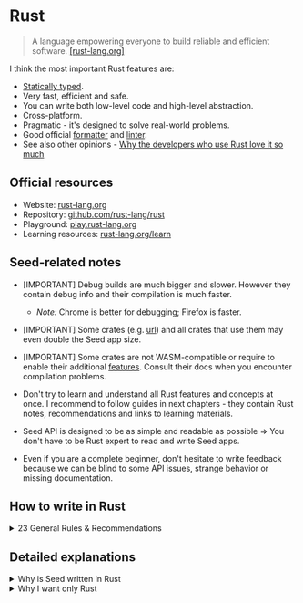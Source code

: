 # Rust

> A language empowering everyone
to build reliable and efficient software. [[rust-lang.org]](https://www.rust-lang.org/)

I think the most important Rust features are:
  - [Statically typed](https://stackoverflow.com/questions/1517582/what-is-the-difference-between-statically-typed-and-dynamically-typed-languages/1517670#1517670).
  - Very fast, efficient and safe.
  - You can write both low-level code and high-level abstraction. 
  - Cross-platform.
  - Pragmatic - it's designed to solve real-world problems.
  - Good official [formatter](https://github.com/rust-lang/rustfmt) and [linter](https://github.com/rust-lang/rust-clippy).
  - See also other opinions - [Why the developers who use Rust love it so much](https://stackoverflow.blog/2020/06/05/why-the-developers-who-use-rust-love-it-so-much/)


## Official resources

- Website: [rust-lang.org](https://www.rust-lang.org/)
- Repository: [github.com/rust-lang/rust](https://github.com/rust-lang/rust)
- Playground: [play.rust-lang.org](https://play.rust-lang.org/)
- Learning resources: [rust-lang.org/learn](https://www.rust-lang.org/learn)

## Seed-related notes

 - [IMPORTANT] Debug builds are much bigger and slower. However they contain debug info and their compilation is much faster.
   - _Note:_ Chrome is better for debugging; Firefox is faster.

 - [IMPORTANT] Some crates (e.g. [url](https://crates.io/crates/url)) and all crates that use them may even double the Seed app size.

 - [IMPORTANT] Some crates are not WASM-compatible or require to enable their additional [features](https://doc.rust-lang.org/cargo/reference/features.html). Consult their docs when you encounter compilation problems.
 
 - Don't try to learn and understand all Rust features and concepts at once. I recommend to follow guides in next chapters - they contain Rust notes, recommendations and links to learning materials.
 
 - Seed API is designed to be as simple and readable as possible => You don't have to be Rust expert to read and write Seed apps.
 
 - Even if you are a complete beginner, don't hesitate to write feedback because we can be blind to some API issues, strange behavior or missing documentation.

## How to write in Rust

<details>
<summary>23 General Rules & Recommendations</summary>

1. Rust compiler is your friend.

1. [Document](https://doc.rust-lang.org/book/ch14-02-publishing-to-crates-io.html#making-useful-documentation-comments) your code, write expressive names, read docs; Testable code snippets in comments are nice.

1. Learn where to use [Result](https://doc.rust-lang.org/std/result/) and where [panic](https://doc.rust-lang.org/book/ch09-03-to-panic-or-not-to-panic.html#to-panic-or-not-to-panic).

1. Respect [naming conventions](https://rust-lang.github.io/api-guidelines/naming.html).

1. Learn about the famous couples:
    - [From](https://doc.rust-lang.org/std/convert/trait.From.html) and [Into](https://doc.rust-lang.org/std/convert/trait.Into.html) + [TryFrom](https://doc.rust-lang.org/std/convert/trait.TryFrom.html) and [TryInto](https://doc.rust-lang.org/std/convert/trait.TryInto.html)
    - [String](https://doc.rust-lang.org/std/string/struct.String.html) and [str](https://doc.rust-lang.org/std/primitive.str.html)
    - [Display](https://doc.rust-lang.org/std/fmt/trait.Display.html) and [ToString](https://doc.rust-lang.org/std/string/trait.ToString.html)
    - [fn](https://doc.rust-lang.org/std/primitive.fn.html) and [Fn](https://doc.rust-lang.org/std/ops/trait.Fn.html)
    - [FromStr](https://doc.rust-lang.org/std/str/trait.FromStr.html) and [parse](https://doc.rust-lang.org/std/primitive.str.html#method.parse)
    - [Rc](https://doc.rust-lang.org/std/rc/struct.Rc.html) and [RefCell](https://doc.rust-lang.org/stable/std/cell/struct.RefCell.html)
    - [Vec](https://doc.rust-lang.org/std/vec/struct.Vec.html) and [vec!](https://doc.rust-lang.org/std/macro.vec.html)
    - [Deref](https://doc.rust-lang.org/std/ops/trait.Deref.html) and [DerefMut](https://doc.rust-lang.org/std/ops/trait.DerefMut.html)

1. Use [early returns](https://doc.rust-lang.org/book/ch09-02-recoverable-errors-with-result.html#recoverable-errors-with-result) where possible.

1. Don't use one programming paradigm for everything. Learn where to use [loops](https://doc.rust-lang.org/book/ch03-05-control-flow.html#repetition-with-loops) and where to use [Iterator](https://doc.rust-lang.org/std/iter/index.html)s.

1. Use [references](https://doc.rust-lang.org/std/primitive.reference.html) where possible - e.g. rather use [&str](https://doc.rust-lang.org/std/primitive.str.html) instead of [String](https://doc.rust-lang.org/std/string/struct.String.html); or [&[T]](https://doc.rust-lang.org/std/primitive.slice.html) instead of [Vec](https://doc.rust-lang.org/std/vec/struct.Vec.html).

1. Try to write minimum `clone` calls. When you need to use cheap `clone`, try to make it explicit - e.g. `Rc::clone(&value)` [[rc docs]](https://doc.rust-lang.org/std/rc/index.html)

1. One of the Rust features is safe mutability but use it only when best practices for writing [immutable variables](https://doc.rust-lang.org/book/ch03-01-variables-and-mutability.html#variables-and-mutability) and [pure functions](https://en.wikipedia.org/wiki/Pure_function) make your code unreadable, too slow or error-prone.

1. *"Premature optimization is the root of all evil"* - especially in Rust because it's one of the fastest language. Don't do anything extra until your benchmarks are ready to test it. Personal examples:
   
   - When I was writing proxy server in Rust, there were two things that slowed down that proxy multiple times - forgotten `println` calls in the hot path and slow DNS server... I recommend to zoom-out and fix higher-level issues first.
   
   - Seed VDOM patching algorithm was fast enough on the first attempt. However it's heavily slowed down by DOM calls. I recommend to look at IO and external dependencies before you try to optimize your Rust code.

1. Write only cross-platform code and use only Rust tools.

1. Don't be afraid to write [async](https://rust-lang.github.io/async-book/01_getting_started/01_chapter.html) code.

1. Learn about the popular libraries like:
    - [serde](https://crates.io/crates/serde)
    - [rand](https://crates.io/crates/rand) 
    - [futures](https://crates.io/crates/futures)
    - [strum](https://crates.io/crates/strum)
    - [once_cell](https://crates.io/crates/once_cell)
    - [itertools](https://crates.io/crates/itertools)
    - [indexmap](https://crates.io/crates/indexmap)
    - [chrono](https://crates.io/crates/chrono)
    - [uuid](https://crates.io/crates/uuid) + [ulid](https://crates.io/crates/ulid) + [cuid](https://crates.io/crates/cuid)
    - [rayon](https://crates.io/crates/rayon)

1. [Clippy](https://github.com/rust-lang/rust-clippy) and [rustfmt](https://github.com/rust-lang/rustfmt) are also your friends. [cargo-make](https://sagiegurari.github.io/cargo-make/) is your unofficial friend. 
   - You can run command `cargo make verify` in almost all Seed/my projects. It formats code, lints it by pedantic `Clippy` and tests it. See the [task definition](https://github.com/seed-rs/seed-quickstart/blob/8c5807721e2e67d12e3f93533ebb75b871203800/Makefile.toml#L22-L24) in Rust quickstart.

1. Write [tests](https://doc.rust-lang.org/book/ch11-01-writing-tests.html) and benchmarks (see e.g. [Criterion.rs](https://bheisler.github.io/criterion.rs/book/criterion_rs.html)).

1. Experiment with function parameter types below to find out where there are useful (_Note:_ All of them are used on multiple places in the [Seed repo](https://github.com/seed-rs/seed)):
    - `fn(text: impl AsRef<str>)` - [AsRef](https://doc.rust-lang.org/std/convert/trait.AsRef.html)
    - `fn(text: impl ToString)` - [ToString](https://doc.rust-lang.org/std/string/trait.ToString.html)
    - `fn(text: impl Into<Cow<'static, str>>)` - [Cow](https://doc.rust-lang.org/std/borrow/enum.Cow.html)
    - `fn<'a>(text: impl Into<Cow<'a, str>>)`

1. Once in a while:
    - Run `rustup update` to update your compiler and tools like `Clippy`. 
    - Delete `target` folder (it's something like `node_modules`) in your projects to save some space on your disk.

1. Look at this [mem](https://doc.rust-lang.org/std/mem/index.html) functions:
    - [discriminant](https://doc.rust-lang.org/std/mem/fn.discriminant.html)
    - [drop](https://doc.rust-lang.org/std/mem/fn.drop.html)
    - [replace](https://doc.rust-lang.org/std/mem/fn.replace.html)
    - [swap](https://doc.rust-lang.org/std/mem/fn.swap.html)
    - [take](https://doc.rust-lang.org/std/mem/fn.take.html)

1. Use [unsafe](https://doc.rust-lang.org/book/ch19-01-unsafe-rust.html?unsafe-rust) Rust only for special cases or when it's necessary for your domain (you write operating systems, super fast low-level libraries, etc.) There is only safe code in Seed projects (including Seed's core).

1. Use "magic" like [Any](https://doc.rust-lang.org/std/any/trait.Any.html) only to improve public API for your users. It always makes the code worse.

1. Learn to use channels. Docs for standard ones and the ones in some crates:
    - [std::sync::mpsc::channel](https://doc.rust-lang.org/std/sync/mpsc/fn.channel.html)
    - [futures::channel](https://docs.rs/futures/0.3.5/futures/channel/index.html)
    - [tokio::sync::mpsc::channel](https://docs.rs/tokio/0.2.21/tokio/sync/mpsc/fn.channel.html)
    - [crossbeam::channel](https://docs.rs/crossbeam/0.7.3/crossbeam/channel/index.html)
    - [flume](https://docs.rs/flume/0.7.1/flume/)

1. Write and use [macros](https://doc.rust-lang.org/book/ch19-06-macros.html#macros) only if it's really necessary and document them properly. There are many footguns. And IDEs often fight with them - e.g. autocomplete often doesn't work.

    - The exceptions are macros like `println`, `vec`, `include_str`, etc. - see [all standard macros](https://doc.rust-lang.org/std/index.html#macros).

    - Yes, there are many macros in Seed, but the most of them are used only as an alternative to HTML and are pretty short. And we fixed many bugs inside them already so the rule still applies. We decided to used them after considering many trade-offs.

    - However macros are useful where:
        - There is missing abstraction - e.g. macro [stop_and_prevent ](https://github.com/seed-rs/seed/blob/3134d21c6fcb2383685885687fe2a7610fb2ff74/examples/drop_zone/src/lib.rs#L89-L97) in `drop_zone` example.

        - It helps with readability a lot - e.g. macros [create_t](https://github.com/seed-rs/seed/blob/29666287eaf5e914c80e9fae7cc6736cd31ce087/examples/i18n/src/i18n.rs#L90-L131) and [t](https://github.com/seed-rs/seed/blob/29666287eaf5e914c80e9fae7cc6736cd31ce087/examples/i18n/src/i18n.rs#L116-L127) in `i18n` example.

        - It's hard/impossible to encode everything by proper Rust types - e.g. Seed element macros like `div!`.

        - It can hide boilerplate and where variable number of parameters is required - e.g. Seed's `log!` - it formats input parameters and calls Javascript `console.log` under the hood.

</details>

## Detailed explanations

<details>
<summary>Why is Seed written in Rust</summary>

- Performance, low memory consumption and safety are reasons why also an [operating system](https://www.redox-os.org/), embedded devices and proxy servers are written in Rust.

- One of the Rust compilation targets is [WebAssembly](https://developer.mozilla.org/en-US/docs/WebAssembly). It means very fast front-end apps. (Unfortunately there are current limitations because of missing Rust/native browser API, however it's still fast enough even for production apps.)

- There are many high-quality Rust libraries and tools - we don't have to reinvent wheels while we are developing Seed.

- Rust is [the most loved language](https://insights.stackoverflow.com/survey/2019#most-loved-dreaded-and-wanted). It attracts many skillful developers, contributors and companies.

- It's pretty easy to contribute, even into the Seed core, once you learn Rust thanks to Rust type system - we (core members) don't have to think about all bad things known from other languages - `null`s, typos, unformatted code, memory allocation problems, general anti-patterns, etc. - because we have a good compiler and linters. We can focus on business logic and style during code reviews. There are pull requests with thousands changes from the first-time contributors in the Seed repository.

- Rust and all Rust tools are cross-platform - it allows you to develop Seed apps on Mac, Windows or Linux without problems.

- Documentation is priority - official learning resources are very helpful, libraries are well documented and you can write even runnable examples in your code comments.

- There are many advanced Rust features / APIs that allow us (core developers) to design the best Seed public API for users and THEN we can implement it without problems - in other words: It allows us to hide unnecessary complexity. For instance - we are able to write [React-like Hooks](https://seed-style-hooks.netlify.app/hooks_home) without [limitations](https://reactjs.org/docs/hooks-rules.html).

- Rust has been created and is sponsored by Mozilla. Some Firefox parts are already written in Rust. Also other [big companies](https://blog.knoldus.com/some-extensive-projects-working-with-rust/) like Amazon, NPM, and Microsoft use Rust. So we expect that Rust will become even more popular and integration with browsers will become easier. And perhaps we'll see some Rust components also in Chrome - [Chromium Security article](https://www.chromium.org/Home/chromium-security/memory-safety).

</details>

<details>
<summary>Why I want only Rust</summary>

I've written commercial or hobby projects in multiple languages (Js, CoffeeScript, TS, Elm, Elixir, PHP, C, C++, C#, Go, ..). However I want to write only in Rust. 

Rust is hard to learn even (?) for experienced developers, because they have to unlearn many things and adapt thought process to Rust concepts and best practices. However once you stop fighting the compiler, Rust takes your hand and push you to correct and efficient solutions. 

I had similar feeling when I was learning to drive a car - it seems pretty hard/strange from the start but once you get used to it, you know that each control / button / pedal has it's specific place and purpose for a good reason. And it makes even more sense once you learn low-level stuff - e.g. how the transmission and a clutch work.

However steep learning curve isn't bad: 
  - It means that Rust doesn't hide real complexity behind too simple models.
  - It's almost impossible for complete beginners to publish incomplete/buggy libraries. 

Rust is designed so well that I feel nervous while I'm writing in other languages - I have to do compiler's work again in my head and think about weird things like typos in code, `null`s, `undefined`s, memory leaks, accidental mutations, how to write fast code without mutability, etc. It generates significant cognitive load so I can't focus so much on business logic and other important stuff.

I don't believe that you should use the most suitable language for specific domain or problem at all costs. I think consistency among your / company projects and simplicity should have the highest priority. And Rust is a very universal language so I think it's a good choice for almost all cases.

There are also things that should be improved (and are improving):
  1. Compilation is still slow, but it's not so frustrating now.
  1. It's not possible to compile Rust in a browser so we can't provide live examples but it should be doable once Rust compiler works in WASM.
  1. IDE support still isn't very good because of Rust complex types and macros but thanks to [Rust Analyzer](https://rust-analyzer.github.io/) it's getting better every day.
  1. Many libraries still aren't WASM/browser-friendly but it's also getting better quickly.
  1. `target` folder (it's something like `node_modules`) can be pretty big.

P.S. Write us your opinion about Rust if you are a beginner and learning it.

</details>
